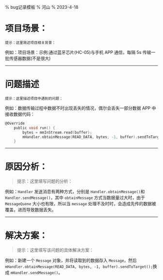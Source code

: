 % bug记录模板
% 河山
% 2023-4-18

# 项目场景：
`提示：这里简述项目相关背景：`

例如：项目场景：示例:通过蓝牙芯片(HC-05)与手机 APP 通信，每隔 5s 传输一批传感器数据(不是很大)

---

# 问题描述
`提示：这里描述项目中遇到的问题：`

例如：数据传输过程中数据不时出现丢失的情况，偶尔会丢失一部分数据
APP 中接收数据代码：

```c
@Override
	public void run() {
		bytes = mmInStream.read(buffer);
		mHandler.obtainMessage(READ_DATA, bytes, -1, buffer).sendToTarget();
	}
```

---

# 原因分析：
> 提示：这里填写问题的分析：

例如：`Handler` 发送消息有两种方式，分别是 `Handler.obtainMessage()`和 `Handler.sendMessage()`，其中 `obtainMessage` 方式当数据量过大时，由于 `MessageQuene` 大小也有限，所以当 `message` 处理不及时时，会造成先传的数据被覆盖，进而导致数据丢失。

---

# 解决方案：
>提示：这里填写该问题的具体解决方案：

例如：新建一个 `Message` 对象，并将读取到的数据存入 `Message`，然后 `mHandler.obtainMessage(READ_DATA, bytes, -1, buffer).sendToTarget();`换成 `mHandler.sendMessage()`。 


